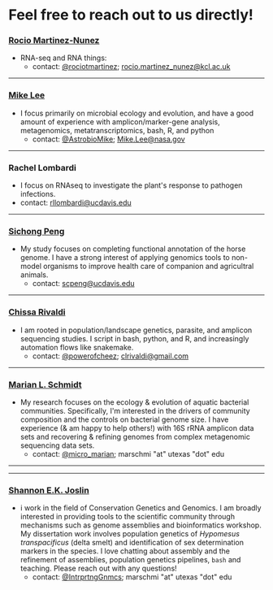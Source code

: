 # Feel free to reach out to us directly!

### [Rocio Martinez-Nunez](https://twitter.com/rociotmartinez)
- RNA-seq and RNA things:
  - contact: [@rociotmartinez](https://twitter.com/rociotmartinez); rocio.martinez_nunez@kcl.ac.uk  

---

### [Mike Lee](astrobiomike.github.io)  
- I focus primarily on microbial ecology and evolution, and have a good amount of experience with amplicon/marker-gene analysis, metagenomics, metatranscriptomics, bash, R, and python
  - contact: [@AstrobioMike](https://twitter.com/AstrobioMike); Mike.Lee@nasa.gov

---

### Rachel Lombardi
-  I focus on RNAseq to investigate the plant's response to pathogen infections.
  - contact: rllombardi@ucdavis.edu

---

### [Sichong Peng](http://sichong.site/)
- My study focuses on completing functional annotation of the horse genome. I have a strong interest of applying genomics tools to non-model organisms to improve health care of companion and agricultral animals.
  - contact: scpeng@ucdavis.edu

---

### [Chissa Rivaldi](https://twitter.com/powerofcheez)
- I am rooted in population/landscape genetics, parasite, and amplicon sequencing studies. I script in bash, python, and R, and increasingly automation flows like snakemake. 
  - contact: [@powerofcheez](https://twitter.com/powerofcheez); clrivaldi@gmail.com 

---

### [Marian L. Schmidt](https://marschmi.github.io/marschmi.github.io/)  
- My research focuses on the ecology & evolution of aquatic bacterial communities. Specifically, I'm interested in the drivers of community composition and the controls on bacterial genome size. I have experience (& am happy to help others!) with 16S rRNA amplicon data sets and recovering & refining genomes from complex metagenomic sequencing data sets. 
  - contact: [@micro_marian](https://twitter.com/micro_marian); marschmi "at" utexas "dot" edu
---

---

### [Shannon E.K. Joslin](https://github.com/shannonekj)  
- i work in the field of Conservation Genetics and Genomics. I am broadly interested in providing tools to the scientific community through mechanisms such as genome assemblies and bioinformatics workshop. My dissertation work involves population genetics of _Hypomesus transpacificus_ (delta smelt) and identification of sex determination markers in the species. I love chatting about assembly and the refinement of assemblies, population genetics pipelines, `bash` and teaching. Please reach out with any questions! 
  - contact: [@IntrprtngGnmcs](https://twitter.com/IntrprtngGnmcs); marschmi "at" utexas "dot" edu
